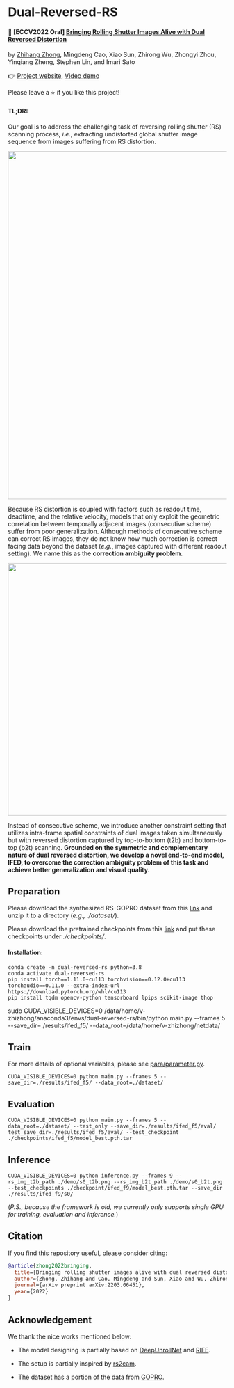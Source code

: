 # Dual-Reversed-RS

#### :rocket: **[ECCV2022 Oral]** [Bringing Rolling Shutter Images Alive with Dual Reversed Distortion](https://arxiv.org/abs/2203.06451)

by [Zhihang Zhong](https://zzh-tech.github.io/), Mingdeng Cao, Xiao Sun, Zhirong Wu, Zhongyi Zhou, Yinqiang Zheng, Stephen Lin, and Imari Sato

:point_right: [Project website](https://zzh-tech.github.io/Dual-Reversed-RS/
), [Video demo](https://drive.google.com/file/d/10zGSY0Lqjxmm5gMIpcYmehbOBIRd9oFW/view?usp=sharing)

Please leave a ⭐ if you like this project!

#### **TL;DR**:

Our goal is to address the challenging task of reversing rolling shutter (RS) scanning process, *i.e.*, extracting undistorted global shutter image sequence from images suffering from RS distortion.  

<img src="docs/imgs/teaser.jpg" width="800px" />

Because RS distortion is coupled with factors such as readout time, deadtime, and the relative velocity, models that only exploit the geometric correlation between temporally adjacent images (consecutive scheme) suffer from poor generalization. Although methods of consecutive scheme can correct RS images, they do not know how much correction is correct facing data beyond the dataset (*e.g.*, images captured with different readout setting). We name this as the **correction ambiguity problem**.  

<img src="docs/imgs/ambiguity.jpg" width="580px" />

Instead of consecutive scheme, we introduce another constraint setting that utilizes intra-frame spatial constraints of dual images taken simultaneously but with reversed distortion captured by top-to-bottom (t2b) and bottom-to-top (b2t) scanning. **Grounded on the symmetric and complementary nature of dual reversed distortion, we develop a novel end-to-end model, IFED, to overcome the correction ambiguity problem of this task and achieve better generalization and visual quality.** 



## Preparation

Please download the synthesized RS-GOPRO dataset from this [link](https://drive.google.com/file/d/1DuJphkVpvsNjgPs73y_sm4WZ8tzfxOZf/view?usp=sharing) and unzip it to a directory (*e.g., ./dataset/*).

Please download the pretrained checkpoints from this [link](https://drive.google.com/drive/u/1/folders/19RNmG10KMCNRi3VjD2B72GC5MBMlwOit) and put these checkpoints under *./checkpoints/*.

#### Installation:

```shell
conda create -n dual-reversed-rs python=3.8
conda activate dual-reversed-rs
pip install torch==1.11.0+cu113 torchvision==0.12.0+cu113 torchaudio==0.11.0 --extra-index-url https://download.pytorch.org/whl/cu113
pip install tqdm opencv-python tensorboard lpips scikit-image thop
```

sudo CUDA_VISIBLE_DEVICES=0 /data/home/v-zhizhong/anaconda3/envs/dual-reversed-rs/bin/python main.py --frames 5 --save_dir=./results/ifed_f5/ --data_root=/data/home/v-zhizhong/netdata/

## Train

For more details of optional variables, please see [para/parameter.py](para/parameter.py).

```shell
CUDA_VISIBLE_DEVICES=0 python main.py --frames 5 --save_dir=./results/ifed_f5/ --data_root=./dataset/
```



## Evaluation

```shell
CUDA_VISIBLE_DEVICES=0 python main.py --frames 5 --data_root=./dataset/ --test_only --save_dir=./results/ifed_f5/eval/ test_save_dir=./results/ifed_f5/eval/ --test_checkpoint ./checkpoints/ifed_f5/model_best.pth.tar
```



## Inference

```shell
CUDA_VISIBLE_DEVICES=0 python inference.py --frames 9 --rs_img_t2b_path ./demo/s0_t2b.png --rs_img_b2t_path ./demo/s0_b2t.png --test_checkpoints ./checkpoint/ifed_f9/model_best.pth.tar --save_dir ./results/ifed_f9/s0/
```



(*P.S., because the framework is old, we currently only supports single GPU for training, evaluation and inference.*)



## Citation

If you find this repository useful, please consider citing:

```bibtex
@article{zhong2022bringing,
  title={Bringing rolling shutter images alive with dual reversed distortion},
  author={Zhong, Zhihang and Cao, Mingdeng and Sun, Xiao and Wu, Zhirong and Zhou, Zhongyi and Zheng, Yinqiang and Lin, Stephen and Sato, Imari},
  journal={arXiv preprint arXiv:2203.06451},
  year={2022}
}
```



## Acknowledgement

We thank the nice works mentioned below:

- The model designing is partially based on [DeepUnrollNet](https://github.com/ethliup/DeepUnrollNet) and [RIFE](https://github.com/megvii-research/ECCV2022-RIFE).

- The setup is partially inspired by [rs2cam](https://github.com/CenekAlbl/rs2cam).

- The dataset has a portion of the data from [GOPRO](https://seungjunnah.github.io/Datasets/gopro.html).
